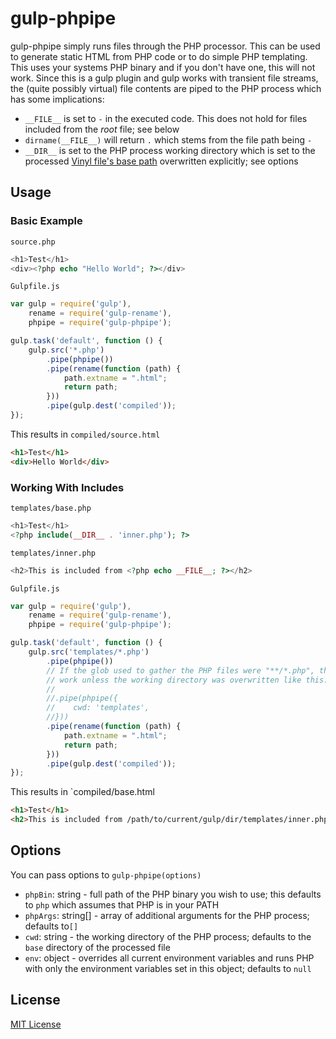 # gulp-phpipe

gulp-phpipe simply runs files through the PHP processor. This can be used to generate static HTML from PHP code or to do simple PHP templating. This uses your systems PHP binary and if you don't have one, this will not work. Since this is a gulp plugin and gulp works with transient file streams, the (quite possibly virtual) file contents are piped to the PHP process which has some implications:
* `__FILE__` is set to `-` in the executed code. This does not hold for files included from the _root_ file; see below
* `dirname(__FILE__)` will return `.` which stems from the file path being `-`
* `__DIR__` is set to the PHP process working directory which is set to the processed [Vinyl file's base path](https://github.com/gulpjs/vinyl) overwritten explicitly; see options

## Usage

### Basic Example

`source.php`
```php
<h1>Test</h1>
<div><?php echo "Hello World"; ?></div>
```

`Gulpfile.js`
```javascript
var gulp = require('gulp'),
    rename = require('gulp-rename'),
    phpipe = require('gulp-phpipe');

gulp.task('default', function () {
    gulp.src('*.php')
        .pipe(phpipe())
        .pipe(rename(function (path) {
            path.extname = ".html";
            return path;
        }))
        .pipe(gulp.dest('compiled'));
});

```

This results in `compiled/source.html`
```html
<h1>Test</h1>
<div>Hello World</div>
```

### Working With Includes

`templates/base.php`
```php
<h1>Test</h1>
<?php include(__DIR__ . 'inner.php'); ?>
```

`templates/inner.php`
```php
<h2>This is included from <?php echo __FILE__; ?></h2>
```

`Gulpfile.js`
```javascript
var gulp = require('gulp'),
    rename = require('gulp-rename'),
    phpipe = require('gulp-phpipe');

gulp.task('default', function () {
    gulp.src('templates/*.php')
        .pipe(phpipe())
        // If the glob used to gather the PHP files were "**/*.php", then the include would not
        // work unless the working directory was overwritten like this:
        //
        //.pipe(phpipe({
        //    cwd: 'templates',
        //}))
        .pipe(rename(function (path) {
            path.extname = ".html";
            return path;
        }))
        .pipe(gulp.dest('compiled'));
});

```

This results in `compiled/base.html
```html
<h1>Test</h1>
<h2>This is included from /path/to/current/gulp/dir/templates/inner.php</h2>
```

## Options
You can pass options to `gulp-phpipe(options)`

* `phpBin`: string - full path of the PHP binary you wish to use; this defaults to `php` which assumes that PHP is in your PATH
* `phpArgs`: string[] - array of additional arguments for the PHP process; defaults to`[]`
* `cwd`: string - the working directory of the PHP process; defaults to the `base` directory of the processed file
* `env`: object - overrides all current environment variables and runs PHP with only the environment variables set in this object; defaults to `null`

## License

[MIT License](http://en.wikipedia.org/wiki/MIT_License)
